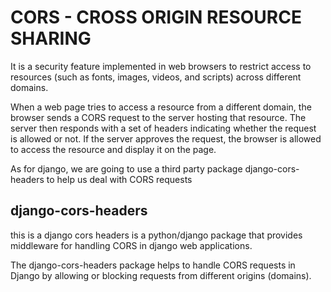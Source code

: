 # CORS - CROSS ORIGIN RESOURCE SHARING

It is a security feature implemented in web browsers to restrict access to resources (such as fonts, images, videos, and scripts) across different domains.

When a web page tries to access a resource from a different domain, the browser sends a CORS request to the server hosting that resource. The server then responds with a set of headers indicating whether the request is allowed or not. If the server approves the request, the browser is allowed to access the resource and display it on the page.

As for django, we are going to use a third party package django-cors-headers to help us deal with CORS requests

## django-cors-headers

this is a django cors headers is a python/django package that provides middleware for handling CORS in django web applications.

The django-cors-headers package helps to handle CORS requests in Django by allowing or blocking requests from different origins (domains).

